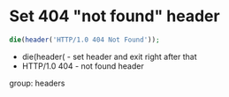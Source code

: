 # Set 404 "not found" header

```php
die(header('HTTP/1.0 404 Not Found'));
```

- die(header( - set header and exit right after that
- HTTP/1.0 404 - not found header

group: headers
